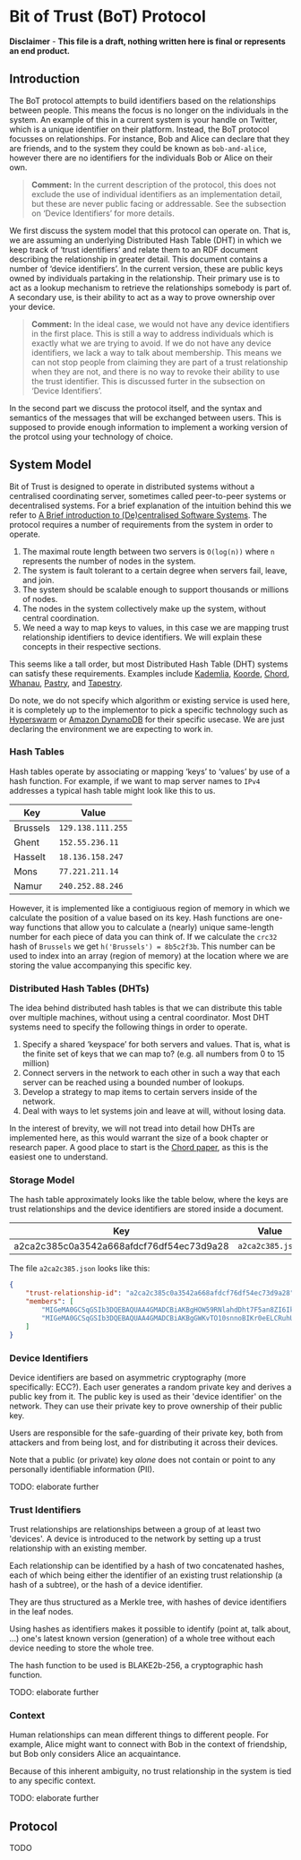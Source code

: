 # Bit of Trust (BoT) Protocol

**Disclaimer** - **This file is a draft, nothing written here is final or represents an end product.**

## Introduction

The BoT protocol attempts to build identifiers based on the relationships between people. This means the focus is no longer on the individuals in the system. An example of this in a current system is your handle on Twitter, which is a unique identifier on their platform. Instead, the BoT protocol focusses on relationships. For instance, Bob and Alice can declare that they are friends, and to the system they could be known as `bob-and-alice`, however there are no identifiers for the individuals Bob or Alice on their own. 

> **Comment:** In the current description of the protocol, this does not exclude the use of individual identifiers as an implementation detail, but these are never public facing or addressable. See the subsection on ‘Device Identifiers’ for more details.

We first discuss the system model that this protocol can operate on. That is, we are assuming an underlying Distributed Hash Table (DHT) in which we keep track of ‘trust identifiers’ and relate them to an RDF document describing the relationship in greater detail. This document contains a number of ‘device identifiers’. In the current version, these are public keys owned by individuals partaking in the relationship. Their primary use is to act as a lookup mechanism to retrieve the relationships somebody is part of. A secondary use, is their ability to act as a way to prove ownership over your device.

> **Comment:** In the ideal case, we would not have any device identifiers in the first place. This is still a way to address individuals which is exactly what we are trying to avoid. If we do not have any device identifiers, we lack a way to talk about membership. This means we can not stop people from claiming they are part of a trust relationship when they are not, and there is no way to revoke their ability to use the trust identifier. This is discussed furter in the subsection on ‘Device Identifiers’.

In the second part we discuss the protocol itself, and the syntax and semantics of the messages that will be exchanged between users. This is supposed to provide enough information to implement a working version of the protcol using your technology of choice.

## System Model

Bit of Trust is designed to operate in distributed systems without a centralised coordinating server, sometimes called peer-to-peer systems or decentralised systems. For a brief explanation of the intuition behind this we refer to [A Brief introduction to (De)centralised Software Systems](https://gist.github.com/tbaccaer/fb3b687581d56b030baefe253c19fbc8). The protocol requires a number of requirements from the system in order to operate.

1. The maximal route length between two servers is `O(log(n))` where `n` represents the number of nodes in the system.
2. The system is fault tolerant to a certain degree when servers fail, leave, and join.
3. The system should be scalable enough to support thousands or millions of nodes.
4. The nodes in the system collectively make up the system, without central coordination.
5. We need a way to map keys to values, in this case we are mapping trust relationship identifiers to device identifiers. We will explain these concepts in their respective sections.

This seems like a tall order, but most Distributed Hash Table (DHT) systems can satisfy these requirements. Examples include [Kademlia](https://pdos.csail.mit.edu/~petar/papers/maymounkov-kademlia-lncs.pdf), [Koorde](https://www.ic.unicamp.br/~celio/peer2peer/debrujin-p2p/kaashoek03koorde.pdf), [Chord](https://pdos.csail.mit.edu/papers/ton:chord/paper-ton.pdf), [Whanau](https://pdos.csail.mit.edu/papers/whanau-nsdi10.pdf), [Pastry](http://rowstron.azurewebsites.net/PAST/pastry.pdf), and [Tapestry](https://www.srhea.net/papers/tapestry_jsac.pdf).

Do note, we do not specify which algorithm or existing service is used here, it is completely up to the implementor to pick a specific technology such as [Hyperswarm](https://github.com/hyperswarm/hyperswarm) or [Amazon DynamoDB](https://aws.amazon.com/dynamodb/) for their specific usecase. We are just declaring the environment we are expecting to work in.

### Hash Tables

Hash tables operate by associating or mapping ‘keys’ to ‘values’ by use of a hash function. For example, if we want to map server names to `IPv4` addresses a typical hash table might look like this to us.

| Key      | Value              |
| -------- | ------------------ |
| Brussels | `129.138.111.255`  |
| Ghent    | `152.55.236.11`    |
| Hasselt  | `18.136.158.247`   |
| Mons     | `77.221.211.14`    |
| Namur    | `240.252.88.246`   |

However, it is implemented like a contigiuous region of memory in which we calculate the position of a value based on its key. Hash functions are one-way functions that allow you to calculate a (nearly) unique same-length number for each piece of data you can think of. If we calculate the `crc32` hash of `Brussels` we get `h('Brussels') = 8b5c2f3b`. This number can be used to index into an array (region of memory) at the location where we are storing the value accompanying this specific key.

### Distributed Hash Tables (DHTs)
The idea behind distributed hash tables is that we can distribute this table over multiple machines, without using a central coordinator. Most DHT systems need to specify the following things in order to operate.
1. Specify a shared ‘keyspace’ for both servers and values. That is, what is the finite set of keys that we can map to? (e.g. all numbers from 0 to 15 million)
2. Connect servers in the network to each other in such a way that each server can be reached using a bounded number of lookups.
3. Develop a strategy to map items to certain servers inside of the network.
4. Deal with ways to let systems join and leave at will, without losing data.

In the interest of brevity, we will not tread into detail how DHTs are implemented here, as this would warrant the size of a book chapter or research paper. A good place to start is the [Chord paper](https://pdos.csail.mit.edu/papers/ton:chord/paper-ton.pdf), as this is the easiest one to understand.

### Storage Model

The hash table approximately looks like the table below, where the keys are trust relationships and the device identifiers are stored inside a document.

| Key                                      | Value            |
| ---------------------------------------- | ---------------- |
| a2ca2c385c0a3542a668afdcf76df54ec73d9a28 | `a2ca2c385.json` |

The file `a2ca2c385.json` looks like this:

```json
{
    "trust-relationship-id": "a2ca2c385c0a3542a668afdcf76df54ec73d9a28",
    "members": [
        "MIGeMA0GCSqGSIb3DQEBAQUAA4GMADCBiAKBgHOW59RNlahdDht7F5an8ZI6Ik/AHPPyKkVWCHzR+c9djlabD7U3/128h28NQYtXW0TkXuLeg0FLsEqM99TAyibz6dpPbNH3JyWLl8zlY1AFRy57zBzA07k8YhN7zBLPDiiHlS61UoV6aXJuPkbqawdcKwdi5vX6pYkSFlKTTpcDAgMBAAE=",
        "MIGeMA0GCSqGSIb3DQEBAQUAA4GMADCBiAKBgGWKvTO10snnoBIKr0eELCRuhUjNaPihNTDShut3cajBpYxfGkVKjsP5bBY4NJuKacq5kGrWEQ7m0T+cHSeEAzD3a4xH7ymlka5WAAro02cguTYsm3V+c7+oxePd5mQeKGOhtrMIKA/Pgwr8Pd9pdV1y/svhD7a2FlfPAa+YogsjAgMBAAE="       
    ]
}
```

### Device Identifiers

Device identifiers are based on asymmetric cryptography (more specifically: ECC?). Each user generates a random private key and derives a public key from it. The public key is used as their 'device identifier' on the network. They can use their private key to prove ownership of their public key.

Users are responsible for the safe-guarding of their private key, both from attackers and from being lost, and for distributing it across their devices.

Note that a public (or private) key *alone* does not contain or point to any personally identifiable information (PII).

TODO: elaborate further

### Trust Identifiers

Trust relationships are relationships between a group of at least two 'devices'. A device is introduced to the network by setting up a trust relationship with an existing member.

Each relationship can be identified by a hash of two concatenated hashes, each of which being either the identifier of an existing trust relationship (a hash of a subtree), or the hash of a device identifier.

They are thus structured as a Merkle tree, with hashes of device identifiers in the leaf nodes.

Using hashes as identifiers makes it possible to identify (point at, talk about, ...) one's latest known version (generation) of a whole tree without each device needing to store the whole tree.

The hash function to be used is BLAKE2b-256, a cryptographic hash function.

TODO: elaborate further

### Context

Human relationships can mean different things to different people. For example, Alice might want to connect with Bob in the context of friendship, but Bob only considers Alice an acquaintance.

Because of this inherent ambiguity, no trust relationship in the system is tied to any specific context.

TODO: elaborate further

## Protocol

TODO
